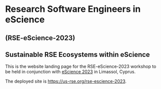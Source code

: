 # Research Software Engineers in eScience
## (RSE-eScience-2023)
## Sustainable RSE Ecosystems within eScience


This is the website landing page for the RSE-eScience-2023 workshop to be
held in conjunction with [eScience 2023](https://www.escience-conference.org/2023/)
in Limassol, Cyprus.

The deployed site is https://us-rse.org/rse-escience-2023.
